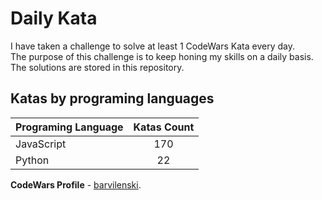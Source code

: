 # Daily Kata

I have taken a challenge to solve at least 1 CodeWars Kata every day.  
The purpose of this challenge is to keep honing my skills on a daily basis.  
The solutions are stored in this repository.

## Katas by programing languages

| Programing Language | Katas Count |
| ------------------- | :---------: |
| JavaScript          |         170 |
| Python              |          22 |


**CodeWars Profile** - [barvilenski](https://www.codewars.com/users/vbarv24).
